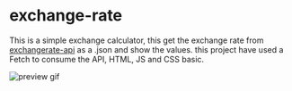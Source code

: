 # exchange-rate

This is a simple exchange calculator, this get the exchange rate from [exchangerate-api](https://api.exchangerate-api.com) as a .json and show the values.
this project have used a Fetch to consume the API, HTML, JS and CSS basic.

![preview gif](https://github.com/kaiopomini/movie-seat-booking/blob/master/img/exchange-rate-preview.gif)